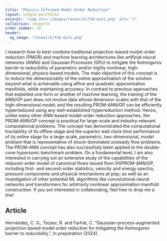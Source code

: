 ```yaml
---
title: "Physics-Informed Model-Order Reduction"
layout: single-portfolio
excerpt: "<img src='/images/research/f16-mini.png' alt=''>"
collection: research
order_number: 10
header: 
  og_image: "research/f16-mini.png"
---
```


I research how to best combine traditional projection-based model-order reduction (PMOR) and machine learning architectures like artificial neural networks
 (ANNs) and Gaussian Processes (GPs) to mitigate the Kolmogorov barrier to reducibility of parametric and/or highly nonlinear, high-dimensional, 
physics-based models. The main objective of this concept is to reduce the dimensionality of the online approximation of the solution beyond what is 
achievable using affine and quadratic approximation manifolds, while maintaining accuracy. In contrast to previous approaches that exploited one form or 
another of machine learning, the training of the ANN/GP part does not involve data whose dimension scales with that of the high-dimensional model; and the 
resulting PROM-ANN/GP can be efficiently hyperreduced using any well-established hyperreduction method. Hence, unlike many other ANN-based model-order 
reduction approaches, the PROM-ANN/GP concept is practical for large-scale and industry-relevant computational problems. The concept has demonstrated
 the computational tractability of its offline stage and the superior wall clock time performance of its online stage for a large-scale, parametric, 
two-dimensional, model problem that is representative of shock-dominated unsteady flow problems. The PROM-ANN concept has also successfully been applied 
to the double-cone hypersonic benchmark problem. On a fundamental level, I am also interested in carrying out an extensive study of the capabilities of 
the reduced-order model of canonical flows issued from (H)PROM-ANN/GP, including first- and second-order statistics, velocity and energy spectra, pressure
components and physical mechanisms at play; as well as an investigation of other potential ML algorithms like convolutional neural networks and transformers
for arbitrarily nonlinear approximation manifold construction. If you are interested in collaborating, feel free to drop me a line!

## Article

Hernández, C. G., Tezaur, R. and Farhat, C. “Gaussian-process-augmented projection-based model order reduction for mitigating the Kolmogorov barrier to
reducibility.”, *In preparation* (2024).